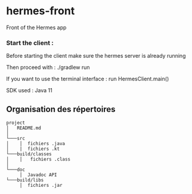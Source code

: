 # hermes-front
Front of the Hermes app

### Start the client :

Before starting the client make sure the hermes server is already running

Then proceed with :
./gradlew run

If you want to use the terminal interface :
run HermesClient.main()

SDK used : 
Java 11

## Organisation des répertoires
```
project
│   README.md  
│
└───src
│    │  fichiers .java
│    |  fichiers .kt
└───build/classes
│    │   fichiers .class
│
└───doc
     │  Javadoc API   
└───build/libs
     │  fichiers .jar   
```
